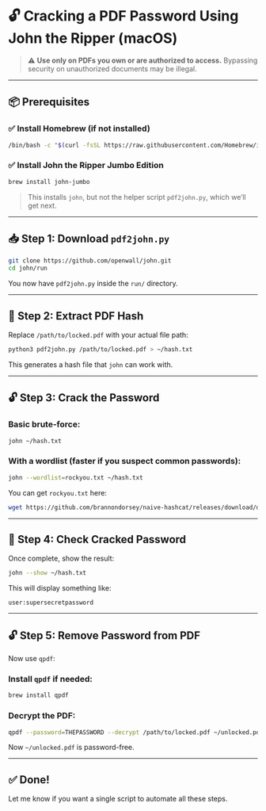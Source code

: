 # 🔓 Cracking a PDF Password Using John the Ripper (macOS)

> ⚠️ **Use only on PDFs you own or are authorized to access.** Bypassing security on unauthorized documents may be illegal.

---

## 📦 Prerequisites

### ✅ Install Homebrew (if not installed)

```bash
/bin/bash -c "$(curl -fsSL https://raw.githubusercontent.com/Homebrew/install/HEAD/install.sh)"
```

### ✅ Install John the Ripper Jumbo Edition

```bash
brew install john-jumbo
```

> This installs `john`, but not the helper script `pdf2john.py`, which we’ll get next.

---

## 📥 Step 1: Download `pdf2john.py`

```bash
git clone https://github.com/openwall/john.git
cd john/run
```

You now have `pdf2john.py` inside the `run/` directory.

---

## 🧪 Step 2: Extract PDF Hash

Replace `/path/to/locked.pdf` with your actual file path:

```bash
python3 pdf2john.py /path/to/locked.pdf > ~/hash.txt
```

This generates a hash file that `john` can work with.

---

## 🔓 Step 3: Crack the Password

### Basic brute-force:

```bash
john ~/hash.txt
```

### With a wordlist (faster if you suspect common passwords):

```bash
john --wordlist=rockyou.txt ~/hash.txt
```

You can get `rockyou.txt` here:

```bash
wget https://github.com/brannondorsey/naive-hashcat/releases/download/data/rockyou.txt
```

---

## 👀 Step 4: Check Cracked Password

Once complete, show the result:

```bash
john --show ~/hash.txt
```

This will display something like:

```
user:supersecretpassword
```

---

## 🔓 Step 5: Remove Password from PDF

Now use `qpdf`:

### Install `qpdf` if needed:

```bash
brew install qpdf
```

### Decrypt the PDF:

```bash
qpdf --password=THEPASSWORD --decrypt /path/to/locked.pdf ~/unlocked.pdf
```

Now `~/unlocked.pdf` is password-free.

---

## ✅ Done!

Let me know if you want a single script to automate all these steps.
